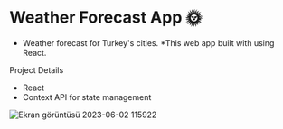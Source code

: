 # Weather Forecast App 🌞

* Weather forecast for Turkey's cities.
*This web app built with using React.


Project Details
* React
* Context API for state management

![Ekran görüntüsü 2023-06-02 115922](https://github.com/elaldiaysenur/react-weather-appp/assets/84620334/05217816-2a0a-495c-9b7e-c00f81386889)

